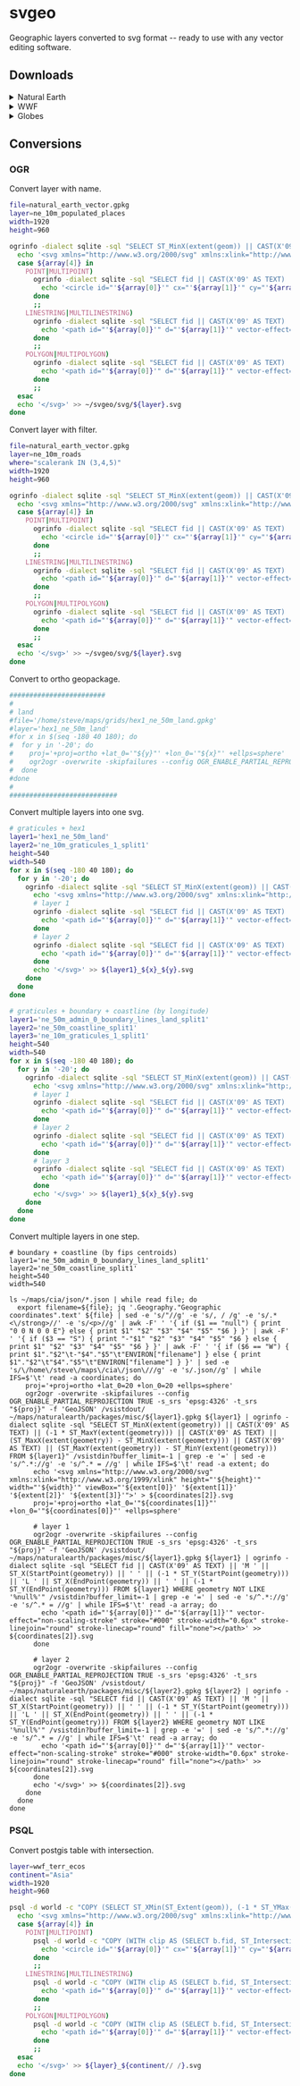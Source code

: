 # svgeo

Geographic layers converted to svg format -- ready to use with any vector editing software.

## Downloads

<details>
<summary>Natural Earth</summary>
[ne_10m_populated_places.svg](https://github.com/geographyclub/svgeo/tree/main/svg/ne_10m_populated_places.svg)  
[ne_10m_roads.svg](https://github.com/geographyclub/svgeo/tree/main/svg/ne_10m_roads.svg)  
[ne_50m_admin_0_countries_lakes.svg](https://github.com/geographyclub/svgeo/tree/main/svg/ne_50m_admin_0_countries_lakes.svg)  
[ne_50m_admin_0_map_subunits.svg](https://github.com/geographyclub/svgeo/tree/main/svg/ne_50m_admin_0_map_subunits.svg)  
[ne_50m_geography_marine_polys.svg](https://github.com/geographyclub/svgeo/tree/main/svg/ne_50m_geography_marine_polys.svg)  
[ne_50m_geography_regions_polys.svg](https://github.com/geographyclub/svgeo/tree/main/svg/ne_50m_geography_regions_polys.svg)  
</details>

<details>
<summary>WWF</summary>
[wwf_terr_ecos_Asia.svg](https://github.com/geographyclub/svgeo/tree/main/svg/wwf_terr_ecos_Asia.svg)
</details>

<details>
<summary>Globes</summary>
[ne_50m_land_-100_-20.svg](https://github.com/geographyclub/svgeo/tree/main/svg/ortho/ne_50m_land_-100_-20.svg)
[ne_50m_land_100_-20.svg](https://github.com/geographyclub/svgeo/tree/main/svg/ortho/ne_50m_land_100_-20.svg)
[ne_50m_land_-140_-20.svg](https://github.com/geographyclub/svgeo/tree/main/svg/ortho/ne_50m_land_-140_-20.svg)
[ne_50m_land_140_-20.svg](https://github.com/geographyclub/svgeo/tree/main/svg/ortho/ne_50m_land_140_-20.svg)
[ne_50m_land_-180_-20.svg](https://github.com/geographyclub/svgeo/tree/main/svg/ortho/ne_50m_land_-180_-20.svg)
[ne_50m_land_180_-20.svg](https://github.com/geographyclub/svgeo/tree/main/svg/ortho/ne_50m_land_180_-20.svg)
[ne_50m_land_-20_-20.svg](https://github.com/geographyclub/svgeo/tree/main/svg/ortho/ne_50m_land_-20_-20.svg)
[ne_50m_land_20_-20.svg](https://github.com/geographyclub/svgeo/tree/main/svg/ortho/ne_50m_land_20_-20.svg)
[ne_50m_land_-60_-20.svg](https://github.com/geographyclub/svgeo/tree/main/svg/ortho/ne_50m_land_-60_-20.svg)
[ne_50m_land_60_-20.svg](https://github.com/geographyclub/svgeo/tree/main/svg/ortho/ne_50m_land_60_-20.svg)
[ne_50m_coastline_-100_-20.svg](https://github.com/geographyclub/svgeo/tree/main/svg/ortho/ne_50m_coastline_-100_-20.svg)
[ne_50m_coastline_100_-20.svg](https://github.com/geographyclub/svgeo/tree/main/svg/ortho/ne_50m_coastline_100_-20.svg)
[ne_50m_coastline_-140_-20.svg](https://github.com/geographyclub/svgeo/tree/main/svg/ortho/ne_50m_coastline_-140_-20.svg)
[ne_50m_coastline_140_-20.svg](https://github.com/geographyclub/svgeo/tree/main/svg/ortho/ne_50m_coastline_140_-20.svg)
[ne_50m_coastline_-180_-20.svg](https://github.com/geographyclub/svgeo/tree/main/svg/ortho/ne_50m_coastline_-180_-20.svg)
[ne_50m_coastline_180_-20.svg](https://github.com/geographyclub/svgeo/tree/main/svg/ortho/ne_50m_coastline_180_-20.svg)
[ne_50m_coastline_-20_-20.svg](https://github.com/geographyclub/svgeo/tree/main/svg/ortho/ne_50m_coastline_-20_-20.svg)
[ne_50m_coastline_20_-20.svg](https://github.com/geographyclub/svgeo/tree/main/svg/ortho/ne_50m_coastline_20_-20.svg)
[ne_50m_coastline_-60_-20.svg](https://github.com/geographyclub/svgeo/tree/main/svg/ortho/ne_50m_coastline_-60_-20.svg)
[ne_50m_coastline_60_-20.svg](https://github.com/geographyclub/svgeo/tree/main/svg/ortho/ne_50m_coastline_60_-20.svg)
</details>

## Conversions

### OGR

Convert layer with name.  
```bash
file=natural_earth_vector.gpkg
layer=ne_10m_populated_places
width=1920
height=960

ogrinfo -dialect sqlite -sql "SELECT ST_MinX(extent(geom)) || CAST(X'09' AS TEXT) || (-1 * ST_MaxY(extent(geom))) || CAST(X'09' AS TEXT) || (ST_MaxX(extent(geom)) - ST_MinX(extent(geom))) || CAST(X'09' AS TEXT) || (ST_MaxY(extent(geom)) - ST_MinY(extent(geom))) || CAST(X'09' AS TEXT) || GeometryType(geom) FROM '"${layer}"'" ${file} | grep -e '=' | sed -e 's/^.*://g' -e 's/^.* = //g' | while IFS=$'\t' read -a array; do
  echo '<svg xmlns="http://www.w3.org/2000/svg" xmlns:xlink="http://www.w3.org/1999/xlink" height="'${height}'" width="'${width}'" viewBox="'${array[0]}' '${array[1]}' '${array[2]}' '${array[3]}'">' > ~/svgeo/svg/${layer}.svg
  case ${array[4]} in
    POINT|MULTIPOINT)
      ogrinfo -dialect sqlite -sql "SELECT fid || CAST(X'09' AS TEXT) || ST_X(ST_Centroid(geom)) || CAST(X'09' AS TEXT) || (-1 * ST_Y(ST_Centroid(geom))) || CAST(X'09' AS TEXT) || REPLACE(name,'&','and') FROM ${layer} WHERE geom NOT LIKE '%null%'" ${file} | grep -e '=' | sed -e 's/^.*://g' -e 's/^.* = //g' | while IFS=$'\t' read -a array; do
        echo '<circle id="'${array[0]}'" cx="'${array[1]}'" cy="'${array[2]}'" r="0.6px" vector-effect="non-scaling-stroke" fill="#000" fill-opacity="1" stroke="#000" stroke-width="0px" stroke-linejoin="round" stroke-linecap="round"><title>'${array[3]}'</title></circle>' >> ~/svgeo/svg/${layer}.svg
      done
      ;;
    LINESTRING|MULTILINESTRING)
      ogrinfo -dialect sqlite -sql "SELECT fid || CAST(X'09' AS TEXT) || 'M ' || ST_X(StartPoint(geom)) || ' ' || (-1 * ST_Y(StartPoint(geom))) || 'L ' || ST_X(EndPoint(geom)) || ' ' || (-1 * ST_Y(EndPoint(geom))) || CAST(X'09' AS TEXT) || REPLACE(name,'&','and') FROM ${layer} WHERE geom NOT LIKE '%null%'" ${file} | grep -e '=' | sed -e 's/^.*://g' -e 's/^.* = //g' | while IFS=$'\t' read -a array; do
        echo '<path id="'${array[0]}'" d="'${array[1]}'" vector-effect="non-scaling-stroke" stroke="#000" stroke-width="0.6px" stroke-linejoin="round" stroke-linecap="round" fill="none"><title>'${array[2]}'</title></path>' >> ~/svgeo/svg/${layer}.svg
      done
      ;;
    POLYGON|MULTIPOLYGON)
      ogrinfo -dialect sqlite -sql "SELECT fid || CAST(X'09' AS TEXT) || AsSVG(geom, 1) || CAST(X'09' AS TEXT) || REPLACE(name,'&','and') FROM ${layer} WHERE geom NOT LIKE '%null%'" ${file} | grep -e '=' | sed -e 's/^.*://g' -e 's/^.* = //g' | while IFS=$'\t' read -a array; do
        echo '<path id="'${array[0]}'" d="'${array[1]}'" vector-effect="non-scaling-stroke" fill="#000" fill-opacity="1" stroke="#FFF" stroke-width="0.6px" stroke-linejoin="round" stroke-linecap="round"><title>'${array[2]}'</title></path>' >> ~/svgeo/svg/${layer}.svg
      done
      ;;
  esac
  echo '</svg>' >> ~/svgeo/svg/${layer}.svg
done
```

Convert layer with filter.  
```bash
file=natural_earth_vector.gpkg
layer=ne_10m_roads
where="scalerank IN (3,4,5)"
width=1920
height=960

ogrinfo -dialect sqlite -sql "SELECT ST_MinX(extent(geom)) || CAST(X'09' AS TEXT) || (-1 * ST_MaxY(extent(geom))) || CAST(X'09' AS TEXT) || (ST_MaxX(extent(geom)) - ST_MinX(extent(geom))) || CAST(X'09' AS TEXT) || (ST_MaxY(extent(geom)) - ST_MinY(extent(geom))) || CAST(X'09' AS TEXT) || GeometryType(geom) FROM '"${layer}"'" ${file} | grep -e '=' | sed -e 's/^.*://g' -e 's/^.* = //g' | while IFS=$'\t' read -a array; do
  echo '<svg xmlns="http://www.w3.org/2000/svg" xmlns:xlink="http://www.w3.org/1999/xlink" height="'${height}'" width="'${width}'" viewBox="'${array[0]}' '${array[1]}' '${array[2]}' '${array[3]}'">' > ~/svgeo/svg/${layer}.svg
  case ${array[4]} in
    POINT|MULTIPOINT)
      ogrinfo -dialect sqlite -sql "SELECT fid || CAST(X'09' AS TEXT) || ST_X(ST_Centroid(geom)) || CAST(X'09' AS TEXT) || (-1 * ST_Y(ST_Centroid(geom))) FROM ${layer} WHERE geom NOT LIKE '%null%'" ${file} | grep -e '=' | sed -e 's/^.*://g' -e 's/^.* = //g' | while IFS=$'\t' read -a array; do
        echo '<circle id="'${array[0]}'" cx="'${array[1]}'" cy="'${array[2]}'" r="0.6px" vector-effect="non-scaling-stroke" fill="#FFF" fill-opacity="1" stroke="#000" stroke-width="0.6px" stroke-linejoin="round" stroke-linecap="round"><title></title></circle>' >> ~/svgeo/svg/${layer}.svg
      done
      ;;
    LINESTRING|MULTILINESTRING)
      ogrinfo -dialect sqlite -sql "SELECT fid || CAST(X'09' AS TEXT) || 'M ' || ST_X(StartPoint(geom)) || ' ' || (-1 * ST_Y(StartPoint(geom))) || 'L ' || ST_X(EndPoint(geom)) || ' ' || (-1 * ST_Y(EndPoint(geom))) FROM ${layer} WHERE geom NOT LIKE '%null%' AND $(echo ${where})" ${file} | grep -e '=' | sed -e 's/^.*://g' -e 's/^.* = //g' | while IFS=$'\t' read -a array; do
        echo '<path id="'${array[0]}'" d="'${array[1]}'" vector-effect="non-scaling-stroke" stroke="#000" stroke-width="0.6px" stroke-linejoin="round" stroke-linecap="round" fill="none"><title></title></path>' >> ~/svgeo/svg/${layer}.svg
      done
      ;;
    POLYGON|MULTIPOLYGON)
      ogrinfo -dialect sqlite -sql "SELECT fid || CAST(X'09' AS TEXT) || AsSVG(geom, 1) FROM ${layer} WHERE geom NOT LIKE '%null%'" ${file} | grep -e '=' | sed -e 's/^.*://g' -e 's/^.* = //g' | while IFS=$'\t' read -a array; do
        echo '<path id="'${array[0]}'" d="'${array[1]}'" vector-effect="non-scaling-stroke" fill="#000" fill-opacity="1" stroke="#FFF" stroke-width="0.6px" stroke-linejoin="round" stroke-linecap="round"><title></title></path>' >> ~/svgeo/svg/${layer}.svg
      done
      ;;
  esac
  echo '</svg>' >> ~/svgeo/svg/${layer}.svg
done
```


 Convert to ortho geopackage.  
```bash
########################
#
# land
#file='/home/steve/maps/grids/hex1_ne_50m_land.gpkg'
#layer='hex1_ne_50m_land'
#for x in $(seq -180 40 180); do
#  for y in '-20'; do
#    proj='+proj=ortho +lat_0='"${y}"' +lon_0='"${x}"' +ellps=sphere'
#    ogr2ogr -overwrite -skipfailures --config OGR_ENABLE_PARTIAL_REPROJECTION TRUE -s_srs 'epsg:4326' -t_srs "${proj}" -f 'GeoJSON' /vsistdout/ ${file} ${layer} | ogr2ogr -overwrite -skipfailures --config OGR_ENABLE_PARTIAL_REPROJECTION TRUE -dialect 'SQLite' -sql "SELECT ST_Union(ST_Buffer(geometry,0.1)) AS geom FROM ${layer}" -nln ${layer} ${layer}_${x}_${y}.gpkg /vsistdin/
#  done
#done
#
###########################
```

Convert multiple layers into one svg.  
```bash
# graticules + hex1
layer1='hex1_ne_50m_land'
layer2='ne_10m_graticules_1_split1'
height=540
width=540
for x in $(seq -180 40 180); do
  for y in '-20'; do
    ogrinfo -dialect sqlite -sql "SELECT ST_MinX(extent(geom)) || CAST(X'09' AS TEXT) || (-1 * ST_MaxY(extent(geom))) || CAST(X'09' AS TEXT) || (ST_MaxX(extent(geom)) - ST_MinX(extent(geom))) || CAST(X'09' AS TEXT) || (ST_MaxY(extent(geom)) - ST_MinY(extent(geom))) FROM ${layer1}" ${layer1}_-100_-20.gpkg | grep -e '=' | sed -e 's/^.*://g' -e 's/^.* = //g' | while IFS=$'\t' read -a array; do
      echo '<svg xmlns="http://www.w3.org/2000/svg" xmlns:xlink="http://www.w3.org/1999/xlink" height="'${height}'" width="'${width}'" viewBox="'${array[0]}' '${array[1]}' '${array[2]}' '${array[3]}'">' > ${layer1}_${x}_${y}.svg
      # layer 1
      ogrinfo -dialect sqlite -sql "SELECT fid || CAST(X'09' AS TEXT) || AsSVG(geom, 1) FROM ${layer1} WHERE geom NOT LIKE '%null%'" ${layer1}_${x}_${y}.gpkg | grep -e '=' | sed -e 's/^.*://g' -e 's/^.* = //g' | while IFS=$'\t' read -a array; do
        echo '<path id="'${array[0]}'" d="'${array[1]}'" vector-effect="non-scaling-stroke" fill="#000" fill-opacity="1" stroke="#000" stroke-width="0" stroke-linejoin="round" stroke-linecap="round"><title>'${array[2]}'</title></path>' >>  ${layer1}_${x}_${y}.svg
      done
      # layer 2
      ogrinfo -dialect sqlite -sql "SELECT fid || CAST(X'09' AS TEXT) || 'M ' || ST_X(StartPoint(geom)) || ' ' || (-1 * ST_Y(StartPoint(geom))) || 'L ' || ST_X(EndPoint(geom)) || ' ' || (-1 * ST_Y(EndPoint(geom))) FROM ${layer2} WHERE geom NOT LIKE '%null%' AND degrees LIKE '%0' OR degrees IN ('0')" ${layer2}_${x}_${y}.gpkg | grep -e '=' | sed -e 's/^.*://g' -e 's/^.* = //g' | while IFS=$'\t' read -a array; do
        echo '<path id="'${array[0]}'" d="'${array[1]}'" vector-effect="non-scaling-stroke" stroke="#000" stroke-width="0.2px" stroke-linejoin="round" stroke-linecap="round" fill="none"></path>' >> ${layer1}_${x}_${y}.svg
      done
      echo '</svg>' >> ${layer1}_${x}_${y}.svg
    done
  done
done

# graticules + boundary + coastline (by longitude)
layer1='ne_50m_admin_0_boundary_lines_land_split1'
layer2='ne_50m_coastline_split1'
layer3='ne_10m_graticules_1_split1'
height=540
width=540
for x in $(seq -180 40 180); do
  for y in '-20'; do
    ogrinfo -dialect sqlite -sql "SELECT ST_MinX(extent(geom)) || CAST(X'09' AS TEXT) || (-1 * ST_MaxY(extent(geom))) || CAST(X'09' AS TEXT) || (ST_MaxX(extent(geom)) - ST_MinX(extent(geom))) || CAST(X'09' AS TEXT) || (ST_MaxY(extent(geom)) - ST_MinY(extent(geom))) FROM ${layer3}" ${layer3}_-100_-20.gpkg | grep -e '=' | sed -e 's/^.*://g' -e 's/^.* = //g' | while IFS=$'\t' read -a array; do
      echo '<svg xmlns="http://www.w3.org/2000/svg" xmlns:xlink="http://www.w3.org/1999/xlink" height="'${height}'" width="'${width}'" viewBox="'${array[0]}' '${array[1]}' '${array[2]}' '${array[3]}'">' > ${layer1}_${x}_${y}.svg
      # layer 1
      ogrinfo -dialect sqlite -sql "SELECT fid || CAST(X'09' AS TEXT) || 'M ' || ST_X(StartPoint(geom)) || ' ' || (-1 * ST_Y(StartPoint(geom))) || 'L ' || ST_X(EndPoint(geom)) || ' ' || (-1 * ST_Y(EndPoint(geom))) FROM ${layer1} WHERE geom NOT LIKE '%null%'" ${layer1}_${x}_${y}.gpkg | grep -e '=' | sed -e 's/^.*://g' -e 's/^.* = //g' | while IFS=$'\t' read -a array; do
        echo '<path id="'${array[0]}'" d="'${array[1]}'" vector-effect="non-scaling-stroke" stroke="#000" stroke-width="0.6px" stroke-linejoin="round" stroke-linecap="round" fill="none"></path>' >> ${layer1}_${x}_${y}.svg
      done
      # layer 2
      ogrinfo -dialect sqlite -sql "SELECT fid || CAST(X'09' AS TEXT) || 'M ' || ST_X(StartPoint(geom)) || ' ' || (-1 * ST_Y(StartPoint(geom))) || 'L ' || ST_X(EndPoint(geom)) || ' ' || (-1 * ST_Y(EndPoint(geom))) FROM ${layer2} WHERE geom NOT LIKE '%null%'" ${layer2}_${x}_${y}.gpkg | grep -e '=' | sed -e 's/^.*://g' -e 's/^.* = //g' | while IFS=$'\t' read -a array; do
        echo '<path id="'${array[0]}'" d="'${array[1]}'" vector-effect="non-scaling-stroke" stroke="#000" stroke-width="0.6px" stroke-linejoin="round" stroke-linecap="round" fill="none"></path>' >> ${layer1}_${x}_${y}.svg
      done
      # layer 3
      ogrinfo -dialect sqlite -sql "SELECT fid || CAST(X'09' AS TEXT) || 'M ' || ST_X(StartPoint(geom)) || ' ' || (-1 * ST_Y(StartPoint(geom))) || 'L ' || ST_X(EndPoint(geom)) || ' ' || (-1 * ST_Y(EndPoint(geom))) FROM ${layer3} WHERE geom NOT LIKE '%null%' AND degrees LIKE '%0' OR degrees IN ('0')" ${layer3}_${x}_${y}.gpkg | grep -e '=' | sed -e 's/^.*://g' -e 's/^.* = //g' | while IFS=$'\t' read -a array; do
        echo '<path id="'${array[0]}'" d="'${array[1]}'" vector-effect="non-scaling-stroke" stroke="#000" stroke-width="0.2px" stroke-linejoin="round" stroke-linecap="round" fill="none"></path>' >> ${layer1}_${x}_${y}.svg
      done
      echo '</svg>' >> ${layer1}_${x}_${y}.svg
    done
  done
done
```

Convert multiple layers in one step.  
```
# boundary + coastline (by fips centroids)
layer1='ne_50m_admin_0_boundary_lines_land_split1'
layer2='ne_50m_coastline_split1'
height=540
width=540

ls ~/maps/cia/json/*.json | while read file; do
  export filename=${file}; jq '.Geography."Geographic coordinates".text' ${file} | sed -e 's/"//g' -e 's/, / /g' -e 's/.*<\/strong>//' -e 's/<p>//g' | awk -F' ' '{ if ($1 == "null") { print "0 0 N 0 0 E"} else { print $1" "$2" "$3" "$4" "$5" "$6 } }' | awk -F' ' '{ if ($3 == "S") { print "-"$1" "$2" "$3" "$4" "$5" "$6 } else { print $1" "$2" "$3" "$4" "$5" "$6 } }' | awk -F' ' '{ if ($6 == "W") { print $1"."$2"\t-"$4"."$5"\t"ENVIRON["filename"] } else { print $1"."$2"\t"$4"."$5"\t"ENVIRON["filename"] } }' | sed -e 's/\/home\/steve\/maps\/cia\/json\///g' -e 's/.json//g' | while IFS=$'\t' read -a coordinates; do
    proj='+proj=ortho +lat_0=20 +lon_0=20 +ellps=sphere'
    ogr2ogr -overwrite -skipfailures --config OGR_ENABLE_PARTIAL_REPROJECTION TRUE -s_srs 'epsg:4326' -t_srs "${proj}" -f 'GeoJSON' /vsistdout/ ~/maps/naturalearth/packages/misc/${layer1}.gpkg ${layer1} | ogrinfo -dialect sqlite -sql "SELECT ST_MinX(extent(geometry)) || CAST(X'09' AS TEXT) || (-1 * ST_MaxY(extent(geometry))) || CAST(X'09' AS TEXT) || (ST_MaxX(extent(geometry)) - ST_MinX(extent(geometry))) || CAST(X'09' AS TEXT) || (ST_MaxY(extent(geometry)) - ST_MinY(extent(geometry))) FROM ${layer1}" /vsistdin?buffer_limit=-1 | grep -e '=' | sed -e 's/^.*://g' -e 's/^.* = //g' | while IFS=$'\t' read -a extent; do
      echo '<svg xmlns="http://www.w3.org/2000/svg" xmlns:xlink="http://www.w3.org/1999/xlink" height="'${height}'" width="'${width}'" viewBox="'${extent[0]}' '${extent[1]}' '${extent[2]}' '${extent[3]}'">' > ${coordinates[2]}.svg
      proj='+proj=ortho +lat_0='"${coordinates[1]}"' +lon_0='"${coordinates[0]}"' +ellps=sphere'

      # layer 1
      ogr2ogr -overwrite -skipfailures --config OGR_ENABLE_PARTIAL_REPROJECTION TRUE -s_srs 'epsg:4326' -t_srs "${proj}" -f 'GeoJSON' /vsistdout/ ~/maps/naturalearth/packages/misc/${layer1}.gpkg ${layer1} | ogrinfo -dialect sqlite -sql "SELECT fid || CAST(X'09' AS TEXT) || 'M ' || ST_X(StartPoint(geometry)) || ' ' || (-1 * ST_Y(StartPoint(geometry))) || 'L ' || ST_X(EndPoint(geometry)) || ' ' || (-1 * ST_Y(EndPoint(geometry))) FROM ${layer1} WHERE geometry NOT LIKE '%null%'" /vsistdin?buffer_limit=-1 | grep -e '=' | sed -e 's/^.*://g' -e 's/^.* = //g' | while IFS=$'\t' read -a array; do
        echo '<path id="'${array[0]}'" d="'${array[1]}'" vector-effect="non-scaling-stroke" stroke="#000" stroke-width="0.6px" stroke-linejoin="round" stroke-linecap="round" fill="none"></path>' >> ${coordinates[2]}.svg
      done

      # layer 2
      ogr2ogr -overwrite -skipfailures --config OGR_ENABLE_PARTIAL_REPROJECTION TRUE -s_srs 'epsg:4326' -t_srs "${proj}" -f 'GeoJSON' /vsistdout/ ~/maps/naturalearth/packages/misc/${layer2}.gpkg ${layer2} | ogrinfo -dialect sqlite -sql "SELECT fid || CAST(X'09' AS TEXT) || 'M ' || ST_X(StartPoint(geometry)) || ' ' || (-1 * ST_Y(StartPoint(geometry))) || 'L ' || ST_X(EndPoint(geometry)) || ' ' || (-1 * ST_Y(EndPoint(geometry))) FROM ${layer2} WHERE geometry NOT LIKE '%null%'" /vsistdin?buffer_limit=-1 | grep -e '=' | sed -e 's/^.*://g' -e 's/^.* = //g' | while IFS=$'\t' read -a array; do
        echo '<path id="'${array[0]}'" d="'${array[1]}'" vector-effect="non-scaling-stroke" stroke="#000" stroke-width="0.6px" stroke-linejoin="round" stroke-linecap="round" fill="none"></path>' >> ${coordinates[2]}.svg
      done
      echo '</svg>' >> ${coordinates[2]}.svg
    done
  done  
done  

```

### PSQL

Convert postgis table with intersection.  
```bash
layer=wwf_terr_ecos
continent="Asia"
width=1920
height=960

psql -d world -c "COPY (SELECT ST_XMin(ST_Extent(geom)), (-1 * ST_YMax(ST_Extent(geom))), (ST_XMax(ST_Extent(geom)) - ST_XMin(ST_Extent(geom))), (ST_YMax(ST_Extent(geom)) - ST_YMin(ST_Extent(geom))), (SELECT GeometryType(wkb_geometry) FROM ${layer} LIMIT 1) FROM ne_10m_continents WHERE continent = '${continent}') TO STDOUT DELIMITER E'\t'" | while IFS=$'\t' read -a array; do
  echo '<svg xmlns="http://www.w3.org/2000/svg" xmlns:xlink="http://www.w3.org/1999/xlink" height="'${height}'" width="'${width}'" viewBox="'${array[0]}' '${array[1]}' '${array[2]}' '${array[3]}'">' > ${layer}_${continent// /}.svg
  case ${array[4]} in
    POINT|MULTIPOINT)
      psql -d world -c "COPY (WITH clip AS (SELECT b.fid, ST_Intersection(a.wkb_geometry, b.geom) geom FROM ${layer} a, ne_10m_continents b WHERE b.continent = '${continent}' AND ST_Intersects(a.wkb_geometry, b.geom)) SELECT fid, ST_X(ST_Centroid(geom)), (-1 * ST_Y(ST_Centroid(geom))) FROM clip) TO STDOUT DELIMITER E'\t'" | while IFS=$'\t' read -a array; do
        echo '<circle id="'${array[0]}'" cx="'${array[1]}'" cy="'${array[2]}'" r="1em" vector-effect="non-scaling-stroke" fill="#FFF" fill-opacity="1" stroke="#000" stroke-width="0.6px" stroke-linejoin="round" stroke-linecap="round"><title></title></circle>' >> ${layer}_${continent// /}.svg
      done
      ;;
    LINESTRING|MULTILINESTRING)
      psql -d world -c "COPY (WITH clip AS (SELECT b.fid, ST_Intersection(a.wkb_geometry, b.geom) geom FROM ${layer} a, ne_10m_continents b WHERE b.continent = '${continent}' AND ST_Intersects(a.wkb_geometry, b.geom)) SELECT fid, 'M ' || ST_X(StartPoint(geom)) || ' ' || (-1 * ST_Y(StartPoint(geom))) || 'L ' || ST_X(EndPoint(geom)) || ' ' || (-1 * ST_Y(EndPoint(geom))) FROM clip) TO STDOUT DELIMITER E'\t'" | while IFS=$'\t' read -a array; do
        echo '<path id="'${array[0]}'" d="'${array[1]}'" vector-effect="non-scaling-stroke" stroke="#000" stroke-width="0.6px" stroke-linejoin="round" stroke-linecap="round" fill="none"><title></title></path>' >> ${layer}_${continent// /}.svg
      done
      ;;
    POLYGON|MULTIPOLYGON)
      psql -d world -c "COPY (WITH clip AS (SELECT b.fid, ST_Intersection(a.wkb_geometry, b.geom) geom FROM ${layer} a, ne_10m_continents b WHERE b.continent = '${continent}' AND ST_Intersects(a.wkb_geometry, b.geom)) SELECT fid, ST_AsSVG(geom, 1) FROM clip) TO STDOUT DELIMITER E'\t'" | while IFS=$'\t' read -a array; do
        echo '<path id="'${array[0]}'" d="'${array[1]}'" vector-effect="non-scaling-stroke" fill="#000" fill-opacity="1" stroke="#FFF" stroke-width="0.6px" stroke-linejoin="round" stroke-linecap="round"><title></title></path>' >> ${layer}_${continent// /}.svg
      done
      ;;
  esac
  echo '</svg>' >> ${layer}_${continent// /}.svg
done
```
